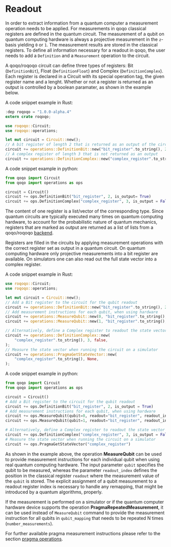 # Readout

In order to extract information from a quantum computer a measurement operation needs to be applied. For measurements in qoqo classical registers are defined in the quantum circuit. The measurement of a qubit on quantum computing hardware is always a projective measurement in the `z`-basis yielding `0` or `1`. The measurement results are stored in the classical registers. To define all information necessary for a readout in qoqo, the user needs to add a `Definition` and a `Measurement` operation to the circuit.

A qoqo/roqoqo circuit can define three types of registers: Bit (`DefinitionBit`), Float (`DefinitionFloat`) and Complex (`DefinitionComplex`).
Each register is declared in a Circuit with its special operation tag, the given register name and a lenght. Whether or not a register is returned as an output is controlled by a boolean paramater, as shown in the example below.

A code snippet example in Rust:

```rust
:dep roqoqo = "1.0.0-alpha.4"
extern crate roqoqo;

use roqoqo::Circuit;
use roqoqo::operations;

let mut circuit = Circuit::new();
// A bit register of length 2 that is returned as an output of the circuit
circuit += operations::DefinitionBit::new("bit_register".to_string(), 2, true);
// A complex register of length 3 that is not returned as an output
circuit += operations::DefinitionComplex::new("complex_register".to_string(), 3, false);
```

A code snippet example in python:

```python
from qoqo import Circuit
from qoqo import operations as ops

circuit = Circuit()
circuit += ops.DefinitionBit("bit_register", 2, is_output= True)
circuit += ops.DefinitionComplex("complex_register", 3, is_output = False)
```

The content of one register is a list/vector of the corresponding type. Since quantum circuits are typically executed many times on quantum computing hardware, to account for the probabilistic nature of quantum mechanics, registers that are marked as output are returned as a list of lists from a qoqo/roqoqo [backend](src/backend).

Registers are filled in the circuits by applying measurement operations with the correct register set as output in a quantum circuit.
On quantum computing hardware only projective measurements into a bit register are available. On simulators one can also read out the full state vector into a complex register.

A code snippet example in Rust:

```rust
use roqoqo::Circuit;
use roqoqo::operations;

let mut circuit = Circuit::new();
// Add a Bit register to the circuit for the qubit readout
circuit += operations::DefinitionBit::new("bit_register".to_string(), 2, true);
// Add measurement instructions for each qubit, when using hardware
circuit += operations::MeasureQubit::new(0, "bit_register".to_string(), 0);
circuit += operations::MeasureQubit::new(1, "bit_register".to_string(), 1);

// Alternatively, define a Complex register to readout the state vector
circuit += operations::DefinitionComplex::new(
    "complex_register".to_string(), 3, false,
);
// Measure the state vector when running the circuit on a simulator
circuit += operations::PragmaGetStateVector::new(
    "complex_register".to_string(), None,
);
```

A code snippet example in python:

```python
from qoqo import Circuit
from qoqo import operations as ops

circuit = Circuit()
# Add a Bit register to the circuit for the qubit readout
circuit += ops.DefinitionBit("bit_register", 2, is_output = True)
# Add measurement instructions for each qubit, when using hardware
circuit += ops.MeasureQubit(qubit=0, readout="bit_register", readout_index=0)
circuit += ops.MeasureQubit(qubit=1, readout="bit_register", readout_index=1)

# Alternatively, define a Complex register to readout the state vector
circuit += ops.DefinitionComplex("complex_register", 3, is_output = False)
# Measure the state vector when running the circuit on a simulator
circuit += ops.PragmaGetStateVector("complex_register")
```

As shown in the example above, the operation **MeasureQubit** can be used to provide measurement instructions for each individual qubit when using real quantum computing hardware. The input parameter `qubit` specifies the qubit to be measured, whereas the parameter `readout_index` defines the position in the classical register `readout` where the measurement value of the `qubit` is stored. The explicit assignment of a qubit measurement to a readout register index is necessary to handle any remapping, that might be introduced by a quantum algorithms, properly.

If the measurement is performed on a simulator or if the quantum computer hardware device supports the operation **PragmaRepeatedMeasurement**, it can be used instead of `MeasureQubit` command to provide the measurement instruction for all qubits in `qubit_mapping` that needs to be repeated N times (`number_measurements`). 

For further available pragma measurement instructions please refer to the section [pragma operations](pragma.md).
